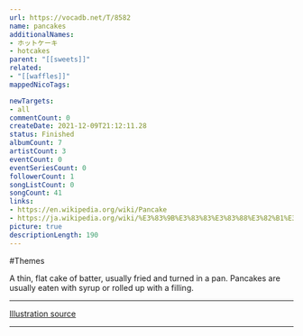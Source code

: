 ```yaml
---
url: https://vocadb.net/T/8582
name: pancakes
additionalNames: 
- ホットケーキ 
- hotcakes
parent: "[[sweets]]"
related:
- "[[waffles]]"
mappedNicoTags:

newTargets:
- all
commentCount: 0
createDate: 2021-12-09T21:12:11.28
status: Finished
albumCount: 7
artistCount: 3
eventCount: 0
eventSeriesCount: 0
followerCount: 1
songListCount: 0
songCount: 41
links: 
- https://en.wikipedia.org/wiki/Pancake
- https://ja.wikipedia.org/wiki/%E3%83%9B%E3%83%83%E3%83%88%E3%82%B1%E3%83%BC%E3%82%AD
picture: true
descriptionLength: 190
---
```


#Themes

A thin, flat cake of batter, usually fried and turned in a pan. Pancakes are usually eaten with syrup or rolled up with a filling.

---
[Illustration source](https://www.zerochan.net/310920)

---


